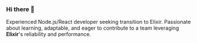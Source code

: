 ### Hi there 👋

Experienced Node.js/React developer seeking transition to Elixir. Passionate about learning, adaptable, and eager to contribute to a team leveraging **Elixir**'s reliability and performance.

<!--
**cmnstmntmn/cmnstmntmn** is a ✨ _special_ ✨ repository because its `README.md` (this file) appears on your GitHub profile.

Here are some ideas to get you started:

- 🔭 I’m currently working on ...
- 🌱 I’m currently learning ...
- 👯 I’m looking to collaborate on ...
- 🤔 I’m looking for help with ...
- 💬 Ask me about ...
- 📫 How to reach me: ...
- 😄 Pronouns: ...
- ⚡ Fun fact: ...
-->
